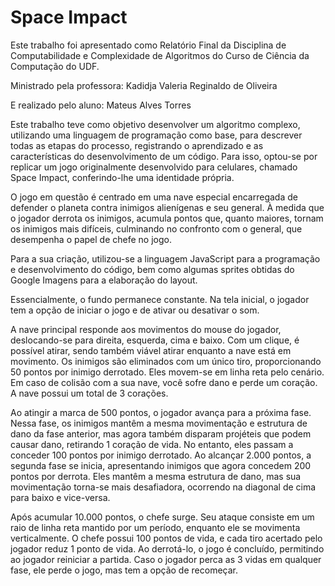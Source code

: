 <h1> Space Impact </h1>

<p>Este trabalho foi apresentado como Relatório Final da Disciplina de Computabilidade e Complexidade de Algoritmos do Curso de Ciência da Computação do UDF.</p>
<p>Ministrado pela professora: Kadidja Valeria Reginaldo de Oliveira</p>
<p>E realizado pelo aluno: Mateus Alves Torres</p>
<p>
Este trabalho teve como objetivo desenvolver um algoritmo complexo, utilizando uma linguagem de programação como base, para descrever todas as etapas do processo, registrando o aprendizado e as características do desenvolvimento de um código. Para isso, optou-se por replicar um jogo originalmente desenvolvido para celulares, chamado Space Impact, conferindo-lhe uma identidade própria.</p>
<p>O jogo em questão é centrado em uma nave especial encarregada de defender o planeta contra inimigos alienígenas e seu general. À medida que o jogador derrota os inimigos, acumula pontos que, quanto maiores, tornam os inimigos mais difíceis, culminando no confronto com o general, que desempenha o papel de chefe no jogo.</p>
<p>Para a sua criação, utilizou-se a linguagem JavaScript para a programação e desenvolvimento do código, bem como algumas sprites obtidas do Google Imagens para a elaboração do layout.</p>
<p>Essencialmente, o fundo permanece constante. Na tela inicial, o jogador tem a opção de iniciar o jogo e de ativar ou desativar o som.</p>
<p> A nave principal responde aos movimentos do mouse do jogador, deslocando-se para direita, esquerda, cima e baixo. Com um clique, é possível atirar, sendo também viável atirar enquanto a nave está em movimento. Os inimigos são eliminados com um único tiro, proporcionando 50 pontos por inimigo derrotado. Eles movem-se em linha reta pelo cenário. Em caso de colisão com a sua nave, você sofre dano e perde um coração. A nave possui um total de 3 corações.</p>
<p>Ao atingir a marca de 500 pontos, o jogador avança para a próxima fase. Nessa fase, os inimigos mantêm a mesma movimentação e estrutura de dano da fase anterior, mas agora também disparam projéteis que podem causar dano, retirando 1 coração de vida. No entanto, eles passam a conceder 100 pontos por inimigo derrotado. Ao alcançar 2.000 pontos, a segunda fase se inicia, apresentando inimigos que agora concedem 200 pontos por derrota. Eles mantêm a mesma estrutura de dano, mas sua movimentação torna-se mais desafiadora, ocorrendo na diagonal de cima para baixo e vice-versa.</p>
<p>Após acumular 10.000 pontos, o chefe surge. Seu ataque consiste em um raio de linha reta mantido por um período, enquanto ele se movimenta verticalmente. O chefe possui 100 pontos de vida, e cada tiro acertado pelo jogador reduz 1 ponto de vida. Ao derrotá-lo, o jogo é concluído, permitindo ao jogador reiniciar a partida. Caso o jogador perca as 3 vidas em qualquer fase, ele perde o jogo, mas tem a opção de recomeçar.</p>

